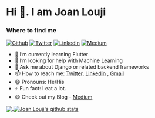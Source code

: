 # Hi 👋. I am Joan Louji


<h3>Where to find me</h3>
<p><a href="https://github.com/sjlouji" target="_blank"><img alt="Github" src="https://img.shields.io/badge/GitHub-%2312100E.svg?&style=for-the-badge&logo=Github&logoColor=white" /></a> <a href="https://twitter.com/Joanlouji" target="_blank"><img alt="Twitter" src="https://img.shields.io/badge/twitter-%231DA1F2.svg?&style=for-the-badge&logo=twitter&logoColor=white" /></a> <a href="https://www.linkedin.com/in/sjlouji" target="_blank"><img alt="LinkedIn" src="https://img.shields.io/badge/linkedin-%230077B5.svg?&style=for-the-badge&logo=linkedin&logoColor=white" /></a> <a href="https://medium.com/@sjlouji10" target="_blank"><img alt="Medium" src="https://img.shields.io/badge/medium-%2312100E.svg?&style=for-the-badge&logo=medium&logoColor=white" /></a>
</p>

- 🌱 I’m currently learning Flutter
- 🤔 I’m looking for help with Machine Learning
- 💬 Ask me about Django or related backend frameworks 
- 📫 How to reach me: [Twitter](https://twitter.com/JoanLouji), [Linkedin](https://www.linkedin.com/in/sjlouji/) , [Gmail](sjlouji10@gmail.com)
- 😄 Pronouns: He/His
- ⚡ Fun fact: I eat a lot. 
- 😄 Check out my Blog - [Medium](https://medium.com/@sjlouji10)


   

<a href="https://github.com/sjlouji">
  <img align="center" src="https://github-readme-stats.vercel.app/api/top-langs/?username=sjlouji&theme=light" />
</a>
<a href="https://github.com/sjlouji">
 <img align="center" src="https://github-readme-stats.vercel.app/api?username=sjlouji&show_icons=true&theme=light&line_height=27" alt="Joan Louji's github stats"/>
</a>
